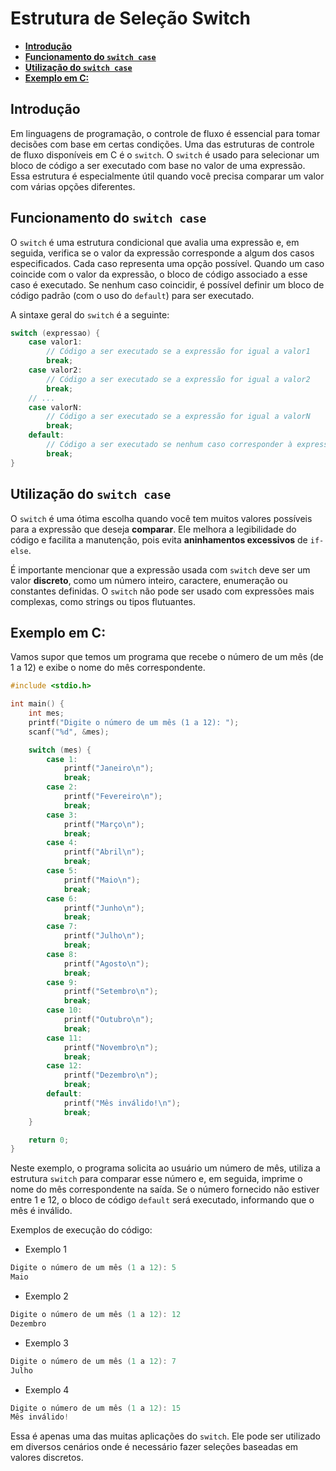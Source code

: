 # Estrutura de Seleção Switch

<!-- toc -->
- [**Introdução**](#introdução)
- [**Funcionamento do `switch case`**](#funcionamento-do-switch-case)
- [**Utilização do `switch case`**](#utilização-do-switch-case)
- [**Exemplo em C:**](#exemplo-em-c)
<!-- toc -->

## **Introdução**

Em linguagens de programação, o controle de fluxo é essencial para tomar
decisões com base em certas condições. Uma das estruturas de controle de
fluxo disponíveis em C é o `switch`. O `switch` é usado para selecionar um
bloco de código a ser executado com base no valor de uma expressão. Essa
estrutura é especialmente útil quando você precisa comparar um valor com
várias opções diferentes.

## **Funcionamento do `switch case`**

O `switch` é uma estrutura condicional que avalia uma expressão e, em
seguida, verifica se o valor da expressão corresponde a algum dos casos
especificados. Cada caso representa uma opção possível. Quando um caso
coincide com o valor da expressão, o bloco de código associado a esse caso é
executado. Se nenhum caso coincidir, é possível definir um bloco de código
padrão (com o uso do `default`) para ser executado.

A sintaxe geral do `switch` é a seguinte:

```c
switch (expressao) {
    case valor1:
        // Código a ser executado se a expressão for igual a valor1
        break;
    case valor2:
        // Código a ser executado se a expressão for igual a valor2
        break;
    // ...
    case valorN:
        // Código a ser executado se a expressão for igual a valorN
        break;
    default:
        // Código a ser executado se nenhum caso corresponder à expressão
        break;
}
```

## **Utilização do `switch case`**

O `switch` é uma ótima escolha quando você tem muitos valores possíveis
para a expressão que deseja **comparar**. Ele melhora a legibilidade do código e
facilita a manutenção, pois evita **aninhamentos excessivos** de `if-else`.

É importante mencionar que a expressão usada com `switch` deve ser um valor
**discreto**, como um número inteiro, caractere, enumeração ou constantes
definidas. O `switch` não pode ser usado com expressões mais complexas, como
strings ou tipos flutuantes.

## **Exemplo em C:**

Vamos supor que temos um programa que recebe o número de um mês (de 1 a 12) e
exibe o nome do mês correspondente.

```c
#include <stdio.h>

int main() {
    int mes;
    printf("Digite o número de um mês (1 a 12): ");
    scanf("%d", &mes);

    switch (mes) {
        case 1:
            printf("Janeiro\n");
            break;
        case 2:
            printf("Fevereiro\n");
            break;
        case 3:
            printf("Março\n");
            break;
        case 4:
            printf("Abril\n");
            break;
        case 5:
            printf("Maio\n");
            break;
        case 6:
            printf("Junho\n");
            break;
        case 7:
            printf("Julho\n");
            break;
        case 8:
            printf("Agosto\n");
            break;
        case 9:
            printf("Setembro\n");
            break;
        case 10:
            printf("Outubro\n");
            break;
        case 11:
            printf("Novembro\n");
            break;
        case 12:
            printf("Dezembro\n");
            break;
        default:
            printf("Mês inválido!\n");
            break;
    }

    return 0;
}
```

Neste exemplo, o programa solicita ao usuário um número de mês, utiliza a
estrutura `switch` para comparar esse número e, em seguida, imprime o nome do
mês correspondente na saída. Se o número fornecido não estiver entre 1 e
12, o bloco de código `default` será executado, informando que o mês é
inválido.

Exemplos de execução do código:

- Exemplo 1

```c
Digite o número de um mês (1 a 12): 5
Maio
```

- Exemplo 2

```c
Digite o número de um mês (1 a 12): 12
Dezembro 
```

- Exemplo 3

```c
Digite o número de um mês (1 a 12): 7
Julho
```

- Exemplo 4

```c
Digite o número de um mês (1 a 12): 15
Mês inválido!
```

Essa é apenas uma das muitas aplicações do `switch`. Ele pode ser utilizado
em diversos cenários onde é necessário fazer seleções baseadas em valores
discretos.
